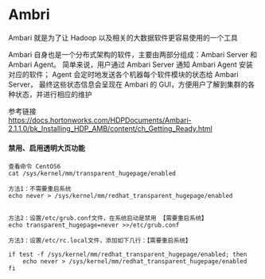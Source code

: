 # Ambri

Ambari 就是为了让 Hadoop 以及相关的大数据软件更容易使用的一个工具

Ambari 自身也是一个分布式架构的软件，主要由两部分组成：Ambari Server 和 Ambari Agent。
简单来说，用户通过 Ambari Server 通知 Ambari Agent 安装对应的软件；
Agent 会定时地发送各个机器每个软件模块的状态给 Ambari Server，
最终这些状态信息会呈现在 Ambari 的 GUI，方便用户了解到集群的各种状态，并进行相应的维护

参考链接  
https://docs.hortonworks.com/HDPDocuments/Ambari-2.1.1.0/bk_Installing_HDP_AMB/content/ch_Getting_Ready.html
   
   
#### 禁用、启用透明大页功能  
    查看命令 CentOS6
    cat /sys/kernel/mm/transparent_hugepage/enabled
   
    方法1：不需要重启系统
    echo never > /sys/kernel/mm/redhat_transparent_hugepage/enabled
    
    
    方法2：设置/etc/grub.conf文件，在系统启动是禁用 【需要重启系统】
    echo transparent_hugepage=never >>/etc/grub.conf
    
    方法3：设置/etc/rc.local文件，添加如下几行：【需要重启系统】
    
    if test -f /sys/kernel/mm/redhat_transparent_hugepage/enabled; then
        echo never > /sys/kernel/mm/redhat_transparent_hugepage/enabled
    fi
 
